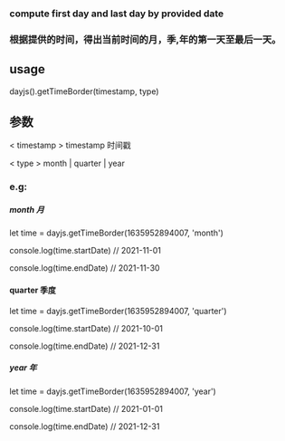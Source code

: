 ### compute first day and last day by provided date

### 根据提供的时间，得出当前时间的月，季,年的第一天至最后一天。

## usage

dayjs().getTimeBorder(timestamp, type)

## 参数

< timestamp >
timestamp 时间戳 

< type >
month | quarter | year

### e.g:
##### month 月

let time = dayjs.getTimeBorder(1635952894007, 'month')

console.log(time.startDate) // 2021-11-01

console.log(time.endDate)   //  2021-11-30

#### quarter 季度

let time = dayjs.getTimeBorder(1635952894007, 'quarter')

console.log(time.startDate) // 2021-10-01

console.log(time.endDate)   //  2021-12-31

##### year 年
 
let time = dayjs.getTimeBorder(1635952894007, 'year')

console.log(time.startDate) // 2021-01-01

console.log(time.endDate)   //  2021-12-31